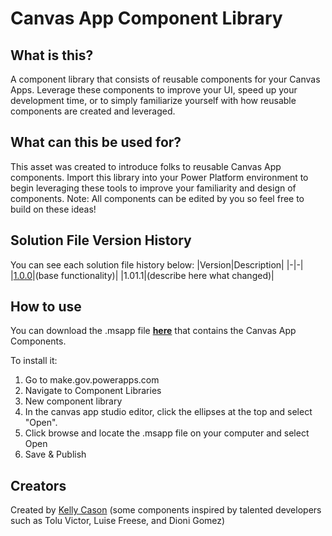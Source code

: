 # Canvas App Component Library

## What is this?
A component library that consists of reusable components for your Canvas Apps. Leverage these components to improve your UI, speed up your development time, or to simply familiarize yourself with how reusable components are created and leveraged.

## What can this be used for?
This asset was created to introduce folks to reusable Canvas App components. Import this library into your Power Platform environment to begin leveraging these tools to improve your familiarity and design of components. Note: All components can be edited by you so feel free to build on these ideas!

## Solution File Version History
You can see each solution file history below:
|Version|Description|
|-|-|
|[1.0.0](https://github.com/microsoft/SLG-Business-Applications/releases/download/3/Kelly.Cason.Canvas.Component.Library.-.Version.1.0.0.msapp)|(base functionality)|
|1.01.1|(describe here what changed)|

## How to use
You can download the .msapp file [**here**](https://github.com/microsoft/SLG-Business-Applications/releases/download/3/Kelly.Cason.Canvas.Component.Library.-.Version.1.0.0.msapp) that contains the Canvas App Components.

To install it: 
1. Go to make.gov.powerapps.com 
2. Navigate to Component Libraries 
3. New component library 
4. In the canvas app studio editor, click the ellipses at the top and select "Open". 
5. Click browse and locate the .msapp file on your computer and select Open 
6. Save & Publish

## Creators
Created by [Kelly Cason](https://www.linkedin.com/in/kellycason/) (some components inspired by talented developers such as Tolu Victor, Luise Freese, and Dioni Gomez)
